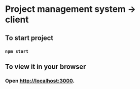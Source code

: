 # Project management system -> client

## To start project
### `npm start`

## To view it in your browser
### Open [http://localhost:3000](http://localhost:3000).
